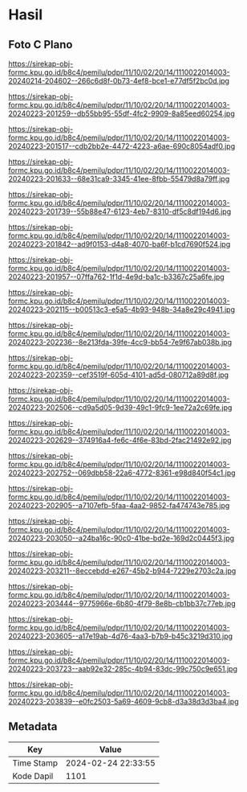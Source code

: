 # Hasil

## Foto C Plano

https://sirekap-obj-formc.kpu.go.id/b8c4/pemilu/pdpr/11/10/02/20/14/1110022014003-20240214-204602--266c6d8f-0b73-4ef8-bce1-e77df5f2bc0d.jpg

https://sirekap-obj-formc.kpu.go.id/b8c4/pemilu/pdpr/11/10/02/20/14/1110022014003-20240223-201259--db55bb95-55df-4fc2-9909-8a85eed60254.jpg

https://sirekap-obj-formc.kpu.go.id/b8c4/pemilu/pdpr/11/10/02/20/14/1110022014003-20240223-201517--cdb2bb2e-4472-4223-a6ae-690c8054adf0.jpg

https://sirekap-obj-formc.kpu.go.id/b8c4/pemilu/pdpr/11/10/02/20/14/1110022014003-20240223-201633--68e31ca9-3345-41ee-8fbb-55479d8a79ff.jpg

https://sirekap-obj-formc.kpu.go.id/b8c4/pemilu/pdpr/11/10/02/20/14/1110022014003-20240223-201739--55b88e47-6123-4eb7-8310-df5c8df194d6.jpg

https://sirekap-obj-formc.kpu.go.id/b8c4/pemilu/pdpr/11/10/02/20/14/1110022014003-20240223-201842--ad9f0153-d4a8-4070-ba6f-b1cd7690f524.jpg

https://sirekap-obj-formc.kpu.go.id/b8c4/pemilu/pdpr/11/10/02/20/14/1110022014003-20240223-201957--07ffa762-1f1d-4e9d-ba1c-b3367c25a6fe.jpg

https://sirekap-obj-formc.kpu.go.id/b8c4/pemilu/pdpr/11/10/02/20/14/1110022014003-20240223-202115--b00513c3-e5a5-4b93-948b-34a8e29c4941.jpg

https://sirekap-obj-formc.kpu.go.id/b8c4/pemilu/pdpr/11/10/02/20/14/1110022014003-20240223-202236--8e213fda-39fe-4cc9-bb54-7e9f67ab038b.jpg

https://sirekap-obj-formc.kpu.go.id/b8c4/pemilu/pdpr/11/10/02/20/14/1110022014003-20240223-202359--cef3519f-605d-4101-ad5d-080712a89d8f.jpg

https://sirekap-obj-formc.kpu.go.id/b8c4/pemilu/pdpr/11/10/02/20/14/1110022014003-20240223-202506--cd9a5d05-9d39-49c1-9fc9-1ee72a2c69fe.jpg

https://sirekap-obj-formc.kpu.go.id/b8c4/pemilu/pdpr/11/10/02/20/14/1110022014003-20240223-202629--374916a4-fe6c-4f6e-83bd-2fac21492e92.jpg

https://sirekap-obj-formc.kpu.go.id/b8c4/pemilu/pdpr/11/10/02/20/14/1110022014003-20240223-202752--069dbb58-22a6-4772-8361-e98d840f54c1.jpg

https://sirekap-obj-formc.kpu.go.id/b8c4/pemilu/pdpr/11/10/02/20/14/1110022014003-20240223-202905--a7107efb-5faa-4aa2-9852-fa474743e785.jpg

https://sirekap-obj-formc.kpu.go.id/b8c4/pemilu/pdpr/11/10/02/20/14/1110022014003-20240223-203050--a24ba16c-90c0-41be-bd2e-169d2c0445f3.jpg

https://sirekap-obj-formc.kpu.go.id/b8c4/pemilu/pdpr/11/10/02/20/14/1110022014003-20240223-203211--8eccebdd-e267-45b2-b944-7229e2703c2a.jpg

https://sirekap-obj-formc.kpu.go.id/b8c4/pemilu/pdpr/11/10/02/20/14/1110022014003-20240223-203444--9775966e-6b80-4f79-8e8b-cb1bb37c77eb.jpg

https://sirekap-obj-formc.kpu.go.id/b8c4/pemilu/pdpr/11/10/02/20/14/1110022014003-20240223-203605--a17e19ab-4d76-4aa3-b7b9-b45c3219d310.jpg

https://sirekap-obj-formc.kpu.go.id/b8c4/pemilu/pdpr/11/10/02/20/14/1110022014003-20240223-203723--aab92e32-285c-4b94-83dc-99c750c9e651.jpg

https://sirekap-obj-formc.kpu.go.id/b8c4/pemilu/pdpr/11/10/02/20/14/1110022014003-20240223-203839--e0fc2503-5a69-4609-9cb8-d3a38d3d3ba4.jpg


## Metadata

| Key        | Value               |
| ---------- | ------------------- |
| Time Stamp | 2024-02-24 22:33:55 |
| Kode Dapil | 1101                |



